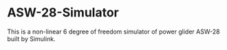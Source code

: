 # ASW-28-Simulator
This is a non-linear 6 degree of freedom simulator of power glider ASW-28 built by Simulink.
